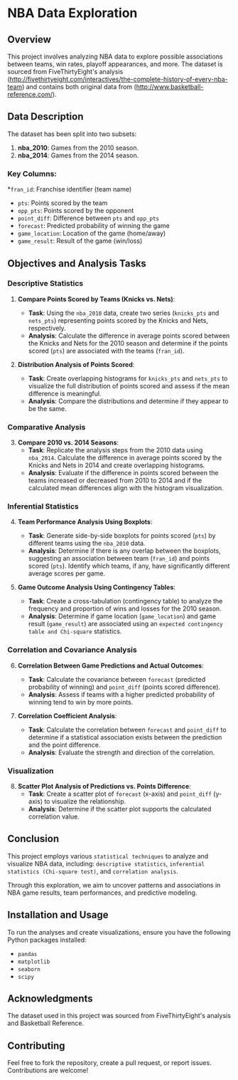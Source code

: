 # NBA Data Exploration

## Overview
This project involves analyzing NBA data to explore possible associations between teams, win rates, playoff appearances, and more. 
The dataset is sourced from FiveThirtyEight's analysis (http://fivethirtyeight.com/interactives/the-complete-history-of-every-nba-team) and contains both original data from (http://www.basketball-reference.com/).


## Data Description
The dataset has been split into two subsets:
1. **nba_2010**: Games from the 2010 season.
2. **nba_2014**: Games from the 2014 season.


### Key Columns:
*`fran_id`: Franchise identifier (team name)
* `pts`: Points scored by the team
* `opp_pts`: Points scored by the opponent
* `point_diff`: Difference between `pts` and `opp_pts`
* `forecast`: Predicted probability of winning the game
* `game_location`: Location of the game (home/away)
* `game_result`: Result of the game (win/loss)


## Objectives and Analysis Tasks
### Descriptive Statistics
1. **Compare Points Scored by Teams (Knicks vs. Nets)**:
   - **Task**: Using the `nba_2010` data, create two series (`knicks_pts` and `nets_pts`) representing points scored by the Knicks and Nets, respectively.
   - **Analysis**: Calculate the difference in average points scored between the Knicks and Nets for the 2010 season and determine if the points scored (`pts`) are associated with the teams (`fran_id`).

2. **Distribution Analysis of Points Scored**:
   - **Task**: Create overlapping histograms for `knicks_pts` and `nets_pts` to visualize the full distribution of points scored and assess if the mean difference is meaningful.
   - **Analysis**: Compare the distributions and determine if they appear to be the same.

### Comparative Analysis
3. **Compare 2010 vs. 2014 Seasons**:
   - **Task**: Replicate the analysis steps from the 2010 data using `nba_2014`. Calculate the difference in average points scored by the Knicks and Nets in 2014 and create overlapping histograms.
   - **Analysis**: Evaluate if the difference in points scored between the teams increased or decreased from 2010 to 2014 and if the calculated mean differences align with the histogram visualization.

### Inferential Statistics
4. **Team Performance Analysis Using Boxplots**:
   - **Task**: Generate side-by-side boxplots for points scored (`pts`) by different teams using the `nba_2010` data.
   - **Analysis**: Determine if there is any overlap between the boxplots, suggesting an association between team (`fran_id`) and points scored (`pts`). Identify which teams, if any, have significantly different average scores per game.

5. **Game Outcome Analysis Using Contingency Tables**:
   - **Task**: Create a cross-tabulation (contingency table) to analyze the frequency and proportion of wins and losses for the 2010 season.
   - **Analysis**: Determine if game location (`game_location`) and game result (`game_result`) are associated using an `expected contingency table and Chi-square` statistics.

### Correlation and Covariance Analysis
6. **Correlation Between Game Predictions and Actual Outcomes**:
   - **Task**: Calculate the covariance between `forecast` (predicted probability of winning) and `point_diff` (points scored difference).
   - **Analysis**: Assess if teams with a higher predicted probability of winning tend to win by more points.

7. **Correlation Coefficient Analysis**:
   - **Task**: Calculate the correlation between `forecast` and `point_diff` to determine if a statistical association exists between the prediction and the point difference.
   - **Analysis**: Evaluate the strength and direction of the correlation.

### Visualization
8. **Scatter Plot Analysis of Predictions vs. Points Difference**:
   - **Task**: Create a scatter plot of `forecast` (x-axis) and `point_diff` (y-axis) to visualize the relationship.
   - **Analysis**: Determine if the scatter plot supports the calculated correlation value.


## Conclusion
This project employs various `statistical techniques` to analyze and visualize NBA data, including:
`descriptive statistics`, 
`inferential statistics (Chi-square test)`, and 
`correlation analysis`. 

Through this exploration, we aim to uncover patterns and associations in NBA game results, team performances, and predictive modeling.


## Installation and Usage

To run the analyses and create visualizations, ensure you have the following Python packages installed:
- `pandas`
- `matplotlib`
- `seaborn`
- `scipy`


## Acknowledgments
The dataset used in this project was sourced from FiveThirtyEight's analysis and Basketball Reference.


## Contributing
Feel free to fork the repository, create a pull request, or report issues. Contributions are welcome!



